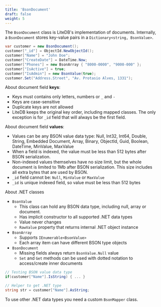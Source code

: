 ```yaml
---
title: 'BsonDocument'
draft: false
weight: 5
---
```


The `BsonDocument` class is LiteDB's implementation of documents. Internally, a `BsonDocument` stores key-value pairs in a `Dictionary<string, BsonValue>`.

```C#
var customer = new BsonDocument();
customer["_id"] = ObjectId.NewObjectId();
customer["Name"] = "John Doe";
customer["CreateDate"] = DateTime.Now;
customer["Phones"] = new BsonArray { "8000-0000", "9000-000" };
customer["IsActive"] = true;
customer["IsAdmin"] = new BsonValue(true);
customer.Set("Address.Street", "Av. Protasio Alves, 1331");
```

About document field **keys**:

- Keys must contains only letters, numbers or `_` and `-`
- Keys are case-sensitive
- Duplicate keys are not allowed
- LiteDB keeps the original key order, including mapped classes. The only exception is for `_id` field that will always be the first field. 

About document field **values**:

- Values can be any BSON value data type: Null, Int32, Int64, Double, String, Embedded Document, Array, Binary, ObjectId, Guid, Boolean, DateTime, MinValue, MaxValue
- When a field is indexed, the value must be less than 512 bytes after BSON serialization.
- Non-indexed values themselves have no size limit, but the whole document is limited to 1Mb after BSON serialization. This size includes all extra bytes that are used by BSON.
- `_id` field cannot be: `Null`, `MinValue` or `MaxValue`
- `_id` is unique indexed field, so value must be less than 512 bytes

About .NET classes

- `BsonValue` 
    - This class can hold any BSON data type, including null, array or document.
    - Has implicit constructor to all supported .NET data types
    - Value never changes
    - `RawValue` property that returns internal .NET object instance
- `BsonArray` 
    - Supports `IEnumerable<BsonValue>`
    - Each array item can have different BSON type objects
- `BsonDocument`
    - Missing fields always return `BsonValue.Null` value
    - `Set` and `Get` methods can be used with dotted notation to access/create inner documents

```C#
// Testing BSON value data type
if(customer["Name"].IsString) { ... }

// Helper to get .NET type
string str = customer["Name"].AsString;
```

To use other .NET data types you need a custom `BsonMapper` class.